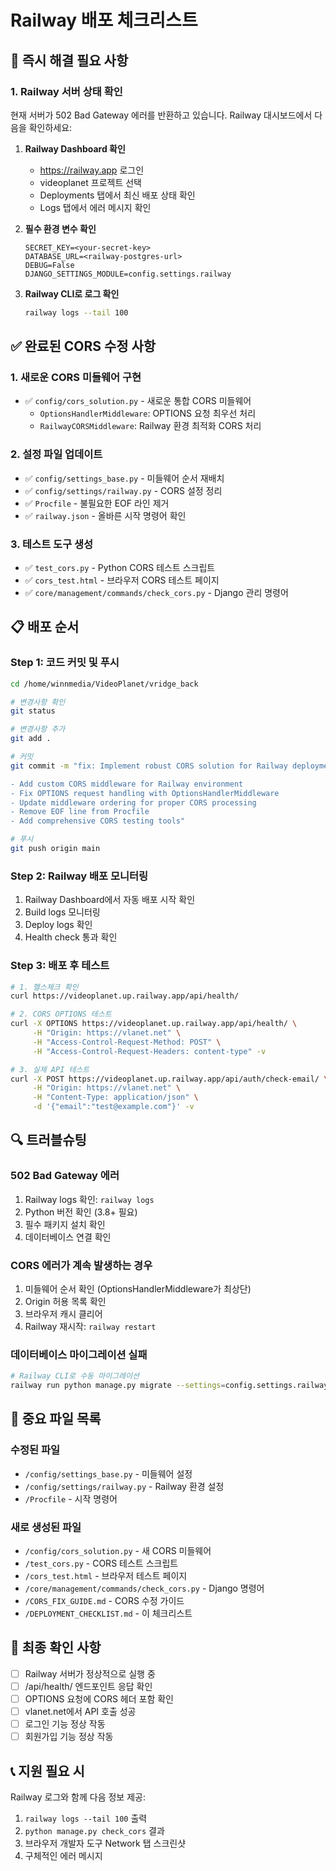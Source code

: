 # Railway 배포 체크리스트

## 🚨 즉시 해결 필요 사항

### 1. Railway 서버 상태 확인
현재 서버가 502 Bad Gateway 에러를 반환하고 있습니다. Railway 대시보드에서 다음을 확인하세요:

1. **Railway Dashboard 확인**
   - https://railway.app 로그인
   - videoplanet 프로젝트 선택
   - Deployments 탭에서 최신 배포 상태 확인
   - Logs 탭에서 에러 메시지 확인

2. **필수 환경 변수 확인**
   ```
   SECRET_KEY=<your-secret-key>
   DATABASE_URL=<railway-postgres-url>
   DEBUG=False
   DJANGO_SETTINGS_MODULE=config.settings.railway
   ```

3. **Railway CLI로 로그 확인**
   ```bash
   railway logs --tail 100
   ```

## ✅ 완료된 CORS 수정 사항

### 1. 새로운 CORS 미들웨어 구현
- ✅ `config/cors_solution.py` - 새로운 통합 CORS 미들웨어
  - `OptionsHandlerMiddleware`: OPTIONS 요청 최우선 처리
  - `RailwayCORSMiddleware`: Railway 환경 최적화 CORS 처리

### 2. 설정 파일 업데이트
- ✅ `config/settings_base.py` - 미들웨어 순서 재배치
- ✅ `config/settings/railway.py` - CORS 설정 정리
- ✅ `Procfile` - 불필요한 EOF 라인 제거
- ✅ `railway.json` - 올바른 시작 명령어 확인

### 3. 테스트 도구 생성
- ✅ `test_cors.py` - Python CORS 테스트 스크립트
- ✅ `cors_test.html` - 브라우저 CORS 테스트 페이지
- ✅ `core/management/commands/check_cors.py` - Django 관리 명령어

## 📋 배포 순서

### Step 1: 코드 커밋 및 푸시
```bash
cd /home/winnmedia/VideoPlanet/vridge_back

# 변경사항 확인
git status

# 변경사항 추가
git add .

# 커밋
git commit -m "fix: Implement robust CORS solution for Railway deployment

- Add custom CORS middleware for Railway environment
- Fix OPTIONS request handling with OptionsHandlerMiddleware
- Update middleware ordering for proper CORS processing
- Remove EOF line from Procfile
- Add comprehensive CORS testing tools"

# 푸시
git push origin main
```

### Step 2: Railway 배포 모니터링
1. Railway Dashboard에서 자동 배포 시작 확인
2. Build logs 모니터링
3. Deploy logs 확인
4. Health check 통과 확인

### Step 3: 배포 후 테스트
```bash
# 1. 헬스체크 확인
curl https://videoplanet.up.railway.app/api/health/

# 2. CORS OPTIONS 테스트
curl -X OPTIONS https://videoplanet.up.railway.app/api/health/ \
     -H "Origin: https://vlanet.net" \
     -H "Access-Control-Request-Method: POST" \
     -H "Access-Control-Request-Headers: content-type" -v

# 3. 실제 API 테스트
curl -X POST https://videoplanet.up.railway.app/api/auth/check-email/ \
     -H "Origin: https://vlanet.net" \
     -H "Content-Type: application/json" \
     -d '{"email":"test@example.com"}' -v
```

## 🔍 트러블슈팅

### 502 Bad Gateway 에러
1. Railway logs 확인: `railway logs`
2. Python 버전 확인 (3.8+ 필요)
3. 필수 패키지 설치 확인
4. 데이터베이스 연결 확인

### CORS 에러가 계속 발생하는 경우
1. 미들웨어 순서 확인 (OptionsHandlerMiddleware가 최상단)
2. Origin 허용 목록 확인
3. 브라우저 캐시 클리어
4. Railway 재시작: `railway restart`

### 데이터베이스 마이그레이션 실패
```bash
# Railway CLI로 수동 마이그레이션
railway run python manage.py migrate --settings=config.settings.railway
```

## 📝 중요 파일 목록

### 수정된 파일
- `/config/settings_base.py` - 미들웨어 설정
- `/config/settings/railway.py` - Railway 환경 설정
- `/Procfile` - 시작 명령어

### 새로 생성된 파일
- `/config/cors_solution.py` - 새 CORS 미들웨어
- `/test_cors.py` - CORS 테스트 스크립트
- `/cors_test.html` - 브라우저 테스트 페이지
- `/core/management/commands/check_cors.py` - Django 명령어
- `/CORS_FIX_GUIDE.md` - CORS 수정 가이드
- `/DEPLOYMENT_CHECKLIST.md` - 이 체크리스트

## 🎯 최종 확인 사항

- [ ] Railway 서버가 정상적으로 실행 중
- [ ] /api/health/ 엔드포인트 응답 확인
- [ ] OPTIONS 요청에 CORS 헤더 포함 확인
- [ ] vlanet.net에서 API 호출 성공
- [ ] 로그인 기능 정상 작동
- [ ] 회원가입 기능 정상 작동

## 📞 지원 필요 시

Railway 로그와 함께 다음 정보 제공:
1. `railway logs --tail 100` 출력
2. `python manage.py check_cors` 결과
3. 브라우저 개발자 도구 Network 탭 스크린샷
4. 구체적인 에러 메시지